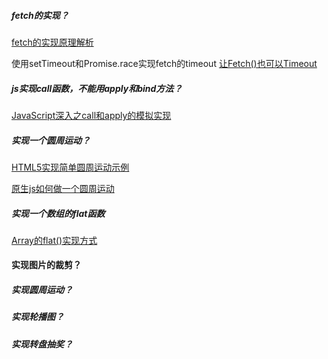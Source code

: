 ##### fetch的实现？
[fetch的实现原理解析](https://blog.csdn.net/mapbar_front/article/details/79775185)

使用setTimeout和Promise.race实现fetch的timeout
[让Fetch()也可以Timeout](https://www.jianshu.com/p/8556d4394a5d)

##### js实现call函数，不能用apply和bind方法？
[JavaScript深入之call和apply的模拟实现](https://juejin.im/post/5907eb99570c3500582ca23c)

##### 实现一个圆周运动？
[HTML5实现简单圆周运动示例](https://www.cnblogs.com/tianma3798/p/6288861.html)

[原生js如何做一个圆周运动](https://blog.csdn.net/jiang7701037/article/details/78927880)

##### 实现一个数组的flat函数
[Array的flat()实现方式](http://www.cnblogs.com/xpcool/p/9503983.html)

#### 实现图片的裁剪？

##### 实现圆周运动？

##### 实现轮播图？

##### 实现转盘抽奖？

#####
